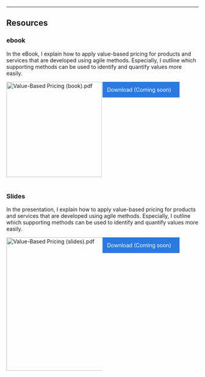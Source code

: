 <hr/>

## Resources

### ebook

In the eBook, I explain how to apply value-based pricing for products and services that are developed using agile methods. 
Especially, I outline which supporting methods can be used to identify and quantify values more easily. 

<div style="display: flex;">
    <div style="width: 50%;">
        <a download>
            <img src="/assets/Value_Based_Pricing_Book_V2.jpg" alt="Value-Based Pricing (book).pdf" width="250px">
        </a>
    </div>
    <div style="width: 40%;">    
        <a download style="text-decoration: none">
            <div style="border: 2px solid; border-color: #2a7ae2; padding:10px; background-color: #2a7ae2; color: white;">
                Download (Coming soon)
            </div>
        </a>
    </div>
</div>
<br/>

### Slides

In the presentation, I explain how to apply value-based pricing for products and services that are developed using agile methods. 
Especially, I outline which supporting methods can be used to identify and quantify values more easily. 

<div style="display: flex;">
    <div style="width: 50%;">
        <a download>
            <img src="/assets/Value_Based_Pricing_Slides_V2.jpg" alt="Value-Based Pricing (slides).pdf" width="350px">
        </a>
    </div>
    <div style="width: 40%;">    
        <a download style="text-decoration: none">
            <div style="border: 2px solid; border-color: #2a7ae2; padding:10px; background-color: #2a7ae2; color: white;">
                Download (Coming soon)
            </div>
        </a>
    </div>
</div>
<br/>